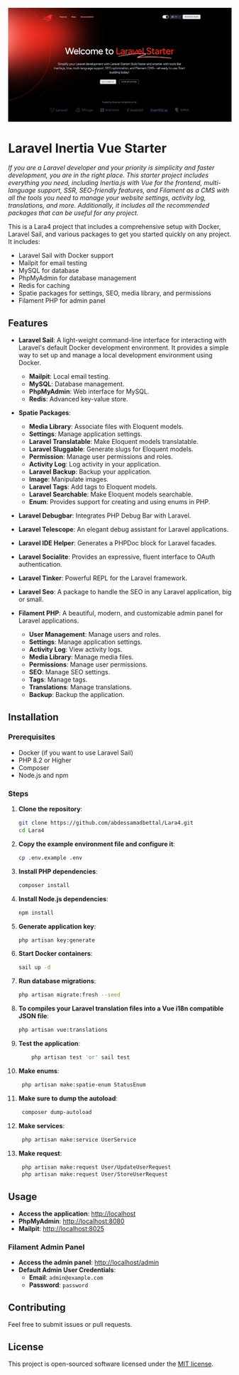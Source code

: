 <p align="center"><img src=".github/screenshots/home.png" alt="Lara4 lara4"></p>

# Laravel Inertia Vue Starter

*If you are a Laravel developer and your priority is simplicity and faster development, you are in the right place. This starter project includes everything you need, including Inertia.js with Vue for the frontend, multi-language support, SSR, SEO-friendly features, and Filament as a CMS with all the tools you need to manage your website settings, activity log, translations, and more. Additionally, it includes all the recommended packages that can be useful for any project.*

This is a Lara4 project that includes a comprehensive setup with Docker, Laravel Sail, and various packages to get you started quickly on any project. It includes:

- Laravel Sail with Docker support
- Mailpit for email testing
- MySQL for database
- PhpMyAdmin for database management
- Redis for caching
- Spatie packages for settings, SEO, media library, and permissions
- Filament PHP for admin panel

## Features

- **Laravel Sail**: A light-weight command-line interface for interacting with Laravel's default Docker development environment. It provides a simple way to set up and manage a local development environment using Docker.
  - **Mailpit**: Local email testing.
  - **MySQL**: Database management.
  - **PhpMyAdmin**: Web interface for MySQL.
  - **Redis**: Advanced key-value store.
- **Spatie Packages**:
  - **Media Library**: Associate files with Eloquent models.
  - **Settings**: Manage application settings.
  - **Laravel Translatable**: Make Eloquent models translatable.
  - **Laravel Sluggable**: Generate slugs for Eloquent models.
  - **Permission**: Manage user permissions and roles.
  - **Activity Log**: Log activity in your application.
  - **Laravel Backup**: Backup your application.
  - **Image**: Manipulate images.
  - **Laravel Tags**: Add tags to Eloquent models.
  - **Laravel Searchable**: Make Eloquent models searchable.
  - **Enum**: Provides support for creating and using enums in PHP.
- **Laravel Debugbar**: Integrates PHP Debug Bar with Laravel.
- **Laravel Telescope**: An elegant debug assistant for Laravel applications.
- **Laravel IDE Helper**: Generates a PHPDoc block for Laravel facades.
- **Laravel Socialite**: Provides an expressive, fluent interface to OAuth authentication.
- **Laravel Tinker**: Powerful REPL for the Laravel framework.
- **Laravel Seo**: A package to handle the SEO in any Laravel application, big or small.

- **Filament PHP**: A beautiful, modern, and customizable admin panel for Laravel applications.
  - **User Management**: Manage users and roles.
  - **Settings**: Manage application settings.
  - **Activity Log**: View activity logs.
  - **Media Library**: Manage media files.
  - **Permissions**: Manage user permissions.
  - **SEO**: Manage SEO settings.
  - **Tags**: Manage tags.
  - **Translations**: Manage translations.
  - **Backup**: Backup the application.

## Installation

### Prerequisites

- Docker (if you want to use Laravel Sail)
- PHP 8.2 or Higher
- Composer
- Node.js and npm

### Steps

1. **Clone the repository**:
    ```sh
    git clone https://github.com/abdessamadbettal/Lara4.git
    cd Lara4
    ```

2. **Copy the example environment file and configure it**:
    ```sh
    cp .env.example .env
    ```

3. **Install PHP dependencies**:
    ```sh
    composer install
    ```

4. **Install Node.js dependencies**:
    ```sh
    npm install
    ```

5. **Generate application key**:
    ```sh
    php artisan key:generate
    ```

6. **Start Docker containers**:
    ```sh
    sail up -d
    ```

7. **Run database migrations**:
    ```sh
    php artisan migrate:fresh --seed
    ```

8. **To compiles your Laravel translation files into a Vue i18n compatible JSON file**:
    ```sh
    php artisan vue:translations
    ```

9. **Test the application**:
    ```sh
        php artisan test 'or' sail test
    ```
10. **Make enums**:
    ```sh
     php artisan make:spatie-enum StatusEnum
    ```
11. **Make sure to dump the autoload**:
    ```sh
     composer dump-autoload
    ```

10. **Make services**:
    ```sh
     php artisan make:service UserService
    ```
11. **Make request**:
    ```sh
     php artisan make:request User/UpdateUserRequest
     php artisan make:request User/StoreUserRequest
    ```


## Usage

- **Access the application**: [http://localhost](http://localhost)
- **PhpMyAdmin**: [http://localhost:8080](http://localhost:8080)
- **Mailpit**: [http://localhost:8025](http://localhost:8025)

### Filament Admin Panel

- **Access the admin panel**: [http://localhost/admin](http://localhost/admin)
- **Default Admin User Credentials**:
  - **Email**: `admin@example.com`
  - **Password**: `password`

## Contributing

Feel free to submit issues or pull requests.

## License

This project is open-sourced software licensed under the [MIT license](LICENSE).
